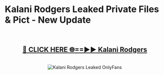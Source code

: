 # Kalani Rodgers Leaked Private Files & Pict - New Update
<br>
<div align="center">
<h2><a href="https://mediafilles.blogspot.com/?title=Kalani_Rodgers" rel="nofollow">🔴 CLICK HERE 🌐==►► Kalani Rodgers</a></h2>
<br>
<a href="https://mediafilles.blogspot.com/?title=Kalani_Rodgers" rel="nofollow" data-target="animated-image.originalLink"><img src="https://i.ibb.co.com/WyWwxjT/player-gif2.gif" alt="Kalani Rodgers Leaked OnlyFans" style="max-width: 100%; display: inline-block;" data-target="animated-image.originalImage"></a>
</div>
<br>